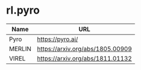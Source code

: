 # rl.pyro

Name          | URL
------------- | -------------
Pyro          | https://pyro.ai/
MERLIN        | https://arxiv.org/abs/1805.00909
VIREL         | https://arxiv.org/abs/1811.01132
